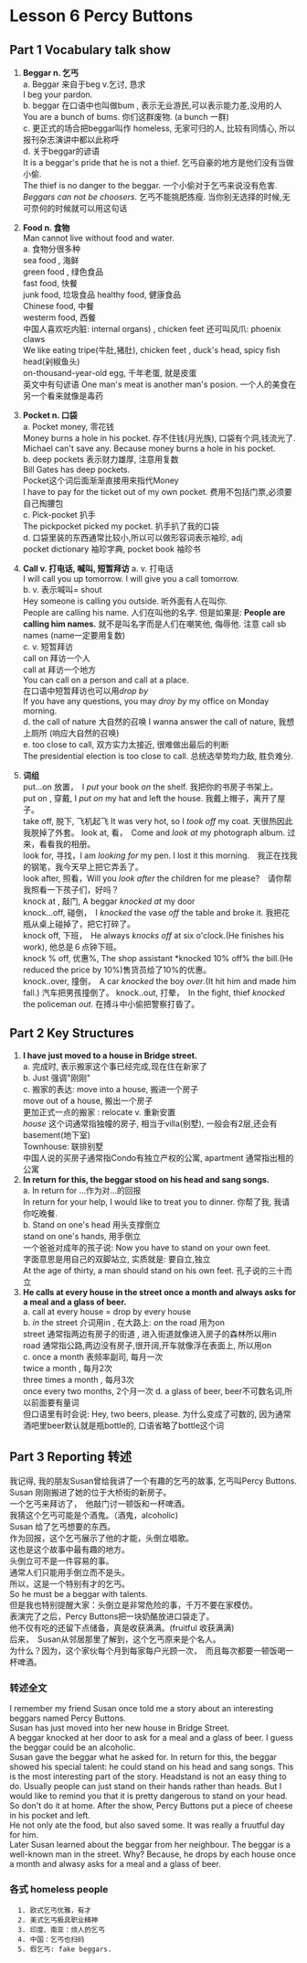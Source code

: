 # Lesson 6 Percy Buttons

## Part 1  Vocabulary talk show

1. **Beggar  n. 乞丐**  
    a. Beggar 来自于beg v.乞讨, 恳求  
          I beg your pardon.  
    b. beggar 在口语中也叫做bum , 表示无业游民,可以表示能力差,没用的人  
         You are a bunch of bums. 你们这群废物. (a bunch 一群)  
    c. 更正式的场合把beggar叫作 homeless, 无家可归的人, 比较有同情心, 所以报刊杂志演讲中都以此称呼  
    d. 关于beggar的谚语  
         It is a beggar's pride that he is not a thief. 乞丐自豪的地方是他们没有当做小偷.  
         The thief is no danger to the beggar.  一个小偷对于乞丐来说没有危害.  
         *Beggars can not be choosers.* 乞丐不能挑肥拣瘦. 当你别无选择的时候,无可奈何的时候就可以用这句话  
2. **Food n. 食物**  
      Man cannot live without food and water.  
      a.  食物分很多种  
            sea food , 海鲜  
            green food , 绿色食品  
            fast food, 快餐  
            junk food, 垃圾食品 
            healthy food, 健康食品  
            Chinese food, 中餐  
            westerm food, 西餐  
            中国人喜欢吃内脏: internal organs)  , chicken feet 还可叫风爪: phoenix claws  
            We like eating tripe(牛肚,猪肚), chicken feet , duck's head, spicy fish head(剁椒鱼头)  
            on-thousand-year-old egg, 千年老蛋, 就是皮蛋  
            英文中有句谚语
            One man's meat is another man's posion. 一个人的美食在另一个看来就像是毒药

3. **Pocket n. 口袋**  
      a. Pocket money, 零花钱  
            Money burns a hole in his pocket. 存不住钱(月光族), 口袋有个洞,钱流光了.  
            Michael can't save any. Because money burns a hole in his pocket.  
      b. deep pockets  表示财力雄厚, 注意用复数  
            Bill Gates has deep pockets.  
            Pocket这个词后面渐渐直接用来指代Money  
            I have to pay for the ticket out of my own pocket. 费用不包括门票,必须要自己掏腰包  
      c.  Pick-pocket  扒手  
             The pickpocket picked my pocket. 扒手扒了我的口袋  
      d. 口袋里装的东西通常比较小,所以可以做形容词表示袖珍, adj  
            pocket dictionary 袖珍字典, pocket book 袖珍书

4. **Call  v. 打电话, 喊叫, 短暂拜访**
      a. v. 打电话  
         I will call you up tomorrow.   I will give you a call tomorrow.  
      b. v. 表示喊叫= shout  
            Hey someone is calling you outside.   听外面有人在叫你.  
            People are calling his name.  人们在叫他的名字. 
            但是如果是: **People are calling him names.** 就不是叫名字而是人们在嘲笑他, 侮辱他. 注意 call sb names (name一定要用复数)  
      c. v. 短暂拜访   
           call on 拜访一个人  
           call at  拜访一个地方  
           You can call on a person and call at a place.  
           在口语中短暂拜访也可以用*drop by*  
           If you have any questions, you may *droy by* my office on Monday morning.  
      d.  the call of nature 大自然的召唤
             I wanna answer the call of nature,  我想上厕所  (响应大自然的召唤)  
      e.  too close to call, 双方实力太接近, 很难做出最后的判断  
            The presidential election is too close to call.  总统选举势均力敌, 胜负难分.
5. **词组**  
      put...on 放置，　I *put* your book *on* the shelf. 我把你的书房子书架上。  
      put on , 穿戴, I *put on* my hat and left the house. 我戴上帽子，离开了屋子。  
      take off, 脱下, 飞机起飞 It was very hot, so I *took off* my coat. 天很热因此我脱掉了外套。 
      look at, 看，　Come and *look at* my photograph album. 过来，看看我的相册。  
      look for, 寻找，I am *looking for* my pen. I lost it this morning.　我正在找我的钢笔，我今天早上把它弄丢了。  
      look after, 照看，Will you *look after* the children for me please?　请你帮我照看一下孩子们，好吗？  
      knock at , 敲门, A beggar  *knocked at* my door  
      knock...off, 碰倒，　I *knocked* the vase *off*  the table and broke it. 我把花瓶从桌上碰掉了，把它打碎了。  
      knock off, 下班，　He always *knocks off* at six o'clock.(He finishes his work), 他总是６点钟下班。  
      knock % off, 优惠%,  The shop assistant *knocked 10% off% the bill.(He reduced the price by 10%)售货员给了10%的优惠。  
      knock..over, 撞倒，　A car *knocked* the boy *over*.(It hit him and made him fall.) 汽车把男孩撞倒了。
      knock..out,  打晕，　In the fight, thief *knocked* the policeman *out*. 在搏斗中小偷把警察打昏了。  

## Part 2  Key Structures

  1. **I have just moved to a house in Bridge street.**  
      a. 完成时, 表示搬家这个事已经完成,现在住在新家了  
      b.  Just 强调"刚刚"  
      c.  搬家的表达: 
            move into a house, 搬进一个房子  
            move out of a house, 搬出一个房子  
            更加正式一点的搬家 : relocate v. 重新安置  
            *house* 这个词通常指独幢的房子, 相当于villa(别墅), 一般会有2层,还会有basement(地下室)  
            Townhouse: 联排别墅  
            中国人说的买房子通常指Condo有独立产权的公寓,   apartment 通常指出租的公寓  
  2. **In return for this, the beggar stood on his head and sang songs.**  
       a.  In return for ...作为对...的回报  
            In return for your help, I would like to treat you to dinner. 你帮了我, 我请你吃晚餐.  
      b.   Stand on one's head 用头支撑倒立  
             stand on one's hands, 用手倒立   
            一个爸爸对成年的孩子说:  Now you have to stand on your own feet.  
            字面意思是用自己的双脚站立, 实质就是: 要自立,独立  
            At the age of thirty, a man should stand on his own feet.  孔子说的三十而立 
  3. **He calls at every house in the street once a month and always asks for a meal and a glass of beer.**  
      a.  call at every house = drop by  every house  
      b.  *in* the street 介词用in , 在大路上: *on* the road 用为on  
             street 通常指两边有房子的街道 , 进入街道就像进入房子的森林所以用in  
             road 通常指公路,两边没有房子,很开阔,开车就像浮在表面上, 所以用on  
      c. once a month  表频率副司, 每月一次  
           twice a month , 每月2次  
           three times a month , 每月3次  
           once every two months, 2个月一次
     d. a glass of beer,   beer不可数名词,所以前面要有量词  
           但口语里有时会说: Hey, two beers, please. 为什么变成了可数的, 因为通常酒吧里beer默认就是瓶bottle的, 口语省略了bottle这个词  

## Part 3 Reporting 转述

我记得, 我的朋友Susan曾给我讲了一个有趣的乞丐的故事, 乞丐叫Percy Buttons.  
Susan 刚刚搬进了她的位于大桥街的新房子。  
一个乞丐来拜访了，　他敲门讨一顿饭和一杯啤酒。  
我猜这个乞丐可能是个酒鬼。（酒鬼，alcoholic)   
Susan 给了乞丐想要的东西。  
作为回报，这个乞丐展示了他的才能，头倒立唱歌。  
这也是这个故事中最有趣的地方。    
头倒立可不是一件容易的事。   
通常人们只能用手倒立而不是头。   
所以，这是一个特别有才的乞丐。  
So he must be a beggar with talents.  
但是我也特别提醒大家：头倒立是非常危险的事，千万不要在家模仿。   
表演完了之后，Percy Buttons把一块奶酪放进口袋走了。  
他不仅有吃的还留下点储备，真是收获满满。(fruitful 收获满满)  
后来，　Susan从邻居那里了解到，这个乞丐原来是个名人。  
为什么？因为，这个家伙每个月到每家每户光顾一次，　而且每次都要一顿饭喝一杯啤酒。  

### 转述全文  

I remember my friend Susan once told me a story about an interesting beggars named Percy Buttons.  
Susan has just moved into her new house in Bridge Street.  
A beggar  knocked at her door to ask for  a meal and a glass of beer.
I guess the beggar  could be an  alcoholic.  
Susan gave the beggar  what he asked for.
In return for this, the beggar showed his  special talent: he could  stand on his head and sang songs.
This is the  most interesting part of the story.
Headstand is not an easy thing to do.
Usually people can just stand on their hands rather than heads.
But I  would like to remind you that it is pretty dangerous to stand on your head. So don't do it at home.
After the show, Percy Buttons put a piece of cheese in his pocket and left.  
He  not only ate the food, but also saved some. It was really a fruutful day for him.  
Later Susan learned about the beggar from her neighbour. The beggar is a well-known man in the street.
Why? Because, he drops by each house once a month and alwasy asks for a meal and a glass of beer. 

### 各式 homeless people
      1. 欧式乞丐优雅，有才  
      2. 美式乞丐极具职业精神
      3. 印度、南亚：烦人的乞丐  
      4. 中国：乞丐也扫码
      5. 假乞丐: fake beggars.